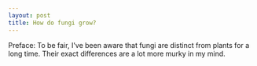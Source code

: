 ```yaml
---
layout: post
title: How do fungi grow?
---
```


Preface: To be fair, I've been aware that fungi are distinct from plants for a long time. Their exact differences are a lot more murky in my mind. 
